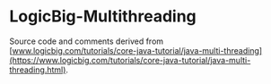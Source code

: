 # LogicBig-Multithreading
Source code and comments derived from [www.logicbig.com/tutorials/core-java-tutorial/java-multi-threading](https://www.logicbig.com/tutorials/core-java-tutorial/java-multi-threading.html).
